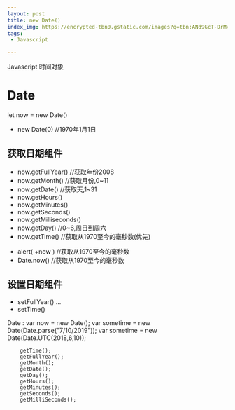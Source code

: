 ```yaml
---
layout: post
title: new Date()
index_img: https://encrypted-tbn0.gstatic.com/images?q=tbn:ANd9GcT-DrMvfXRpwdDe84ycvLVF5GVuRgdkk2DUfQ&usqp=CAU
tags:
 - Javascript

---
```

Javascript 时间对象
<!--more-->
# Date
let now = new Date()
 - new Date(0)  //1970年1月1日

## 获取日期组件
 - now.getFullYear()  //获取年份2008
 - now.getMonth()  //获取月份,0~11
 - now.getDate()  //获取天,1~31
 - now.getHours()
 - now.getMinutes()
 - now.getSeconds()
 - now.getMilliseconds()
 - now.getDay() //0~6,周日到周六
 - now.getTime() //获取从1970至今的毫秒数(优先)
  + alert( +now ) //获取从1970至今的毫秒数
  + Date.now()  //获取从1970至今的毫秒数

## 设置日期组件
 - setFullYear()
 ...
 - setTime()

 Date :  var now = new Date();
		var sometime = new Date(Date.parse("7/10/2019"));
		var sometime = new Date(Date.UTC(2018,6,10));

		getTime();
		getFullYear();
		getMonth();
		getDate();
		getDay();
		getHours();
		getMinutes();
		getSeconds();
		getMilliSeconds();

